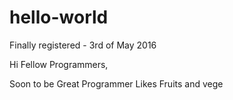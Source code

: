 # hello-world
Finally registered - 3rd of May 2016

Hi Fellow Programmers,

Soon to be Great Programmer
Likes Fruits and vege
